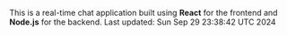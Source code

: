 This is a real-time chat application built using **React** for the frontend and **Node.js** for the backend.
Last updated: Sun Sep 29 23:38:42 UTC 2024

